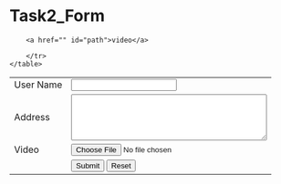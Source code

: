 # Task2_Form

<html>
    <body>
<form action="task3.html" method="post">
    <table>
        <tr>
            <td>
                <label for="uname"> User Name </label>
            </td>
            <td>
                <input type="text" id="uname" name="User name">
            </td>
        </tr>
        <tr>
            <td>
                <label> Address</label>
            </td>
            <td>
                <textarea rows="5" cols="40"></textarea>
            </td>
        </tr>
        <tr>
            <td>
                <label for="vid">Video</label>
            </td>
            <td>
                <input type="file" id="vid" onchange="playvideo()">
            </td>
        </tr>
        <tr>
            <td></td>
            <td>
                <input type="submit" value="Submit">
                <input type="reset">
            </td>
        </tr>
        
        <a href="" id="path">video</a>
           
        </tr>
    </table>
</form>
<script>
    function playvideo(){
       var path = document.getElementById("vid");
$('#path').attr('href',path);
    }
</script>
</body>
</html>
